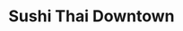 ---
layout: place
title: "Sushi Thai Downtown"
permalink: /florida/naples/sushi-thai-downtown.html
stateAbbr: FL
stateName: Florida
cityName: Naples
place_id: ChIJi_zMK5zh2ogRU1oXJyy-R9c
photos:
  - name: >-
      places/ChIJi_zMK5zh2ogRU1oXJyy-R9c/photos/AeeoHcICl99LK3vWn7Uz1_U7UdvB_KKt05ZLL4s1-U32fmNcel-nmplylUhuk1-F_yPe4GctkqoQnmX9av6qM5ukeg2QyM7lwFODB1qz3VF2ucCtCLAfpUxkRtQ50uy8R4Z0aFZPDpKmOQfwq501QZCXZ_rJndtP9l7ki8i9WScxiQvZ-ctR_3MnO2_mW1KyGsyNhZ0NqiqlqvfRxFoUGNqAUWhLOJd6l2V_XBPNjF_4KBD1VLu6Awc7yHCqB64HeB61lfSKRS5cO_8EovxuV7yr_7liKvE3OzofwEJJ-5oJREl5OQ
    widthPx: 1125
    heightPx: 1336
    authorAttributions:
      - displayName: Sushi Thai Downtown
        uri: https://maps.google.com/maps/contrib/117849170757293231399
        photoUri: >-
          https://lh3.googleusercontent.com/a-/ALV-UjXDBVqbDcHnEneo4Obc9akStooT58X1_Oql2kyw0IW06VAsXMs=s100-p-k-no-mo
    flagContentUri: >-
      https://www.google.com/local/imagery/report/?cb_client=maps_api_places.places_api&image_key=!1e10!2sAF1QipMEfjHhgCiVmtI7sPZJ_T1f27mSTfRsJw19o3mn&hl=en-US
    googleMapsUri: >-
      https://www.google.com/maps/place//data=!3m4!1e2!3m2!1sAF1QipMEfjHhgCiVmtI7sPZJ_T1f27mSTfRsJw19o3mn!2e10!4m2!3m1!1s0x88dae19c2bccfc8b:0xd747be2c27175a53
  - name: >-
      places/ChIJi_zMK5zh2ogRU1oXJyy-R9c/photos/AeeoHcIXm4lvYpYsE8HgAs-nfAEG_OEgUoAmxbOgyEXuGCIcNrodJVKI-KQsUEPsNY6eO50UM1ujyq2ldNkvLu8hrGfffxTO8oOzAa5mP9wewJ-ccj22e79SbBqo6b393goPX12rulcmSghVoAAFSHu6YAePGftj0fjZHlNbekCQ7xhjSOctcuANrNKFIF34j7YoDBI8VZDiCxU0KKbAhYFZ5IvbeUowpSE_yjB5xW3uGGJXxR00lVwia_cJy9Qvb6xfvL8Ci5kPZFc2lguQ3x6EdIllRGwqHDkb26WwIBxspTtaeg
    widthPx: 3813
    heightPx: 2144
    authorAttributions:
      - displayName: Sushi Thai Downtown
        uri: https://maps.google.com/maps/contrib/117849170757293231399
        photoUri: >-
          https://lh3.googleusercontent.com/a-/ALV-UjXDBVqbDcHnEneo4Obc9akStooT58X1_Oql2kyw0IW06VAsXMs=s100-p-k-no-mo
    flagContentUri: >-
      https://www.google.com/local/imagery/report/?cb_client=maps_api_places.places_api&image_key=!1e10!2sAF1QipPGPhqFl86JUNlZmDwef6NrMnEK6wUMMZK0UEoa&hl=en-US
    googleMapsUri: >-
      https://www.google.com/maps/place//data=!3m4!1e2!3m2!1sAF1QipPGPhqFl86JUNlZmDwef6NrMnEK6wUMMZK0UEoa!2e10!4m2!3m1!1s0x88dae19c2bccfc8b:0xd747be2c27175a53
  - name: >-
      places/ChIJi_zMK5zh2ogRU1oXJyy-R9c/photos/AeeoHcI2ccEQ-OiOlVzLj_KIUW7iR-IDkBWf2HTRTouX6aexF_6MHAmVOsp0BQQdu-brcIG26MQwzQzP6WlfXxritlJUoNSMfhOOYIUEFIfaxy9j3xWGJptUpOzh2bYmnUXjWM-QF9QuGFopvd08Lma5vn7Cs-4jPeqteiYSBqqCcxfGmDcNedynyQtY3q8Vzu1sed-E5CUoXaaSikM4bYGDsM9TBBqz286AuguxWi9_RiT7GyXJIbbv56BePAoTEKJu_61945optE2PnhNWUSF_LwTC0xKQenHIeyDauX86X_izPSAyZ585RzmH7GppKIfmTAzgOfp03cib4twGYm8QQ5otMK0VxQCfwSJ5X_-XprqeLGCk-wMhDXZ_VLLYg2NAqyghUH4bRvI5Swn2rSUqsh6FH7cZPQqRkszEUtI9PQp9CQ
    widthPx: 3600
    heightPx: 4800
    authorAttributions:
      - displayName: Anna Cristo
        uri: https://maps.google.com/maps/contrib/113954820246854533997
        photoUri: >-
          https://lh3.googleusercontent.com/a/ACg8ocKHP31WY8GybCfy-FUTiclY6dS7pw8EjTjREwNfMho4KJId-g=s100-p-k-no-mo
    flagContentUri: >-
      https://www.google.com/local/imagery/report/?cb_client=maps_api_places.places_api&image_key=!1e10!2sCIHM0ogKEICAgMCwraP2bw&hl=en-US
    googleMapsUri: >-
      https://www.google.com/maps/place//data=!3m4!1e2!3m2!1sCIHM0ogKEICAgMCwraP2bw!2e10!4m2!3m1!1s0x88dae19c2bccfc8b:0xd747be2c27175a53
  - name: >-
      places/ChIJi_zMK5zh2ogRU1oXJyy-R9c/photos/AeeoHcLO6O44B7bFGuyLSin46tldlsj28RMfzyDZPWuRqWBnGo15TZZqCoekpy-ZtR8aHdsS256qdQ6zZxdn1Dj7JTSu9IXnZf1wG1n8ys_JQi2OKuG8QFZrgZXz8f-tk_hrIhFQLVayhSzIlPj3guv4rsPHdjNxIolxe5RrTTYW_K9dP1frs9Z1ke7P3cz6dTIdPD0rmh0BbEZ-KPAWKnDsmvJexbyO6rn1mL0iQ0IJ8rWYaACdNKfQXcX4J7sLLF4VaSxOz8drrH-J4tuyuAl4zX0qKOGOe4u0GGmYf8fSD_4z1n4bFxUiwJ3PuE5B8Gv440uF51qaIAU3IZEPqRTlb4ERucHqCiuNc8Eeigr5q081T8GX3gd8MoFW97FyAFIN19NsnPKa17a3MsP9KbyCy0MWXa9SKp54R4PvLTyVz8mrZ7AH
    widthPx: 4032
    heightPx: 3024
    authorAttributions:
      - displayName: Claudia Volarich
        uri: https://maps.google.com/maps/contrib/108005982602661231251
        photoUri: >-
          https://lh3.googleusercontent.com/a-/ALV-UjUnNNf8RQzotUs8HSvXmDsx8oqTiaoVEkl3VSOo5-pyBaG0jqQ=s100-p-k-no-mo
    flagContentUri: >-
      https://www.google.com/local/imagery/report/?cb_client=maps_api_places.places_api&image_key=!1e10!2sCIHM0ogKEICAgIDXuL_zxgE&hl=en-US
    googleMapsUri: >-
      https://www.google.com/maps/place//data=!3m4!1e2!3m2!1sCIHM0ogKEICAgIDXuL_zxgE!2e10!4m2!3m1!1s0x88dae19c2bccfc8b:0xd747be2c27175a53
  - name: >-
      places/ChIJi_zMK5zh2ogRU1oXJyy-R9c/photos/AeeoHcIfg3qjo_ZdIZ76aBmQGN8kqI1mclQ8gMfYAiNobqr8yiIRvfnWkdNLT8d-ZQKS-o3f_Y9CNlbJcrAajg34hmHubw4Kv13MicNUUheasPCQiUpLAz0Ehm_i61YQ57T6NjcfcmCVZwJYVUxl_Bm7Jzt10f2iAUxcrUx_JWhogaXOZmk_63HHX2PNMMVy9AMCbP9XeinkiONMBbYp1U3gc2jSjsvdxboA4VdR6X4PUwucg1WN3bivglsoOi-irdF5OupeQ6prZusGOEtvquPbjEDX-CfR4DNG_cnn95sUrbIOtzeLyPxMF4n9e38zZToQ-Qm_JIu1gxMxxXCDZ9ouQQNmrxX6gWkqXpe3LL-vWN2dPHQxXsTyTT65SZvn5lj1Q59tidNNt6Gt24ty9DJQduJBuRsLuXsm4pwdr7EPU4k
    widthPx: 4032
    heightPx: 3024
    authorAttributions:
      - displayName: Debi Lynn
        uri: https://maps.google.com/maps/contrib/105833911214608396182
        photoUri: >-
          https://lh3.googleusercontent.com/a/ACg8ocLU4USlkqubnD_3aA-dLZeyi9GJcGnc5UEG97Eyf4x0Zi-K8A=s100-p-k-no-mo
    flagContentUri: >-
      https://www.google.com/local/imagery/report/?cb_client=maps_api_places.places_api&image_key=!1e10!2sCIHM0ogKEICAgMCwj5uAeQ&hl=en-US
    googleMapsUri: >-
      https://www.google.com/maps/place//data=!3m4!1e2!3m2!1sCIHM0ogKEICAgMCwj5uAeQ!2e10!4m2!3m1!1s0x88dae19c2bccfc8b:0xd747be2c27175a53
  - name: >-
      places/ChIJi_zMK5zh2ogRU1oXJyy-R9c/photos/AeeoHcJ9Mkhibtp2UVGa-ej1Jkmulr32hnDwnoVlAZgwxOQgbms18_Aj7R8nH1MGXkgrs7FJWyqJjle2ejwNmoGtTO0zN0I6q-I7y-XrVanWvsJzc2sIAaXhWZnht6WJYkr5_R14HaGOQj7H0HgCo1xx_h7y7eypW_ggUxIumIRgveZOJrvd1CCxh5Fy7ihY-2W8YbLAOKwDhXW7y8jDC8YQyiIsoiCh4jER6uV3RiiGClrkRrbw_Q99PpgO2PrywDhexBFO6UdzkSNFB_6XFFr4hCx-6WqqKWcVF9_iuR9l9eHIj9kX_NzhFi3oXC2ETF5nP0PRdaUjBklx6gNsvoae-dJNg0pTMzf0_HWXfffWSQTLu7PsgLlixG1MfiYSSnkoInStT8gBtSqvMZGJgQCAIhm5Kyh6WaeMyeyh2czjLGCRDYc_
    widthPx: 4000
    heightPx: 3000
    authorAttributions:
      - displayName: Charlie Smith
        uri: https://maps.google.com/maps/contrib/104523137691175672596
        photoUri: >-
          https://lh3.googleusercontent.com/a-/ALV-UjVDavlqyF-XTsmoYgngvOoyzo7_xTDu-Kt7jQoz4hjAzAa2TicD4Q=s100-p-k-no-mo
    flagContentUri: >-
      https://www.google.com/local/imagery/report/?cb_client=maps_api_places.places_api&image_key=!1e10!2sCIHM0ogKEICAgICbn_nfoQE&hl=en-US
    googleMapsUri: >-
      https://www.google.com/maps/place//data=!3m4!1e2!3m2!1sCIHM0ogKEICAgICbn_nfoQE!2e10!4m2!3m1!1s0x88dae19c2bccfc8b:0xd747be2c27175a53
  - name: >-
      places/ChIJi_zMK5zh2ogRU1oXJyy-R9c/photos/AeeoHcK02pvQepwM49QscK0QrnRDegAVveCfzhzk83FtitYBGnAtWOzc94FFYhMgTE215Q69BlLM0RHg4MQcGCM1X7Mscv_aer7UuHkro-WVw41hDrzzoacpX4Qjs15_dRVRTpDDsA9sxTjVauu-7Wtl8L04LvOZmYyNEU008rkbVKHSzyir4-agdK2qel-zqSqU0iL1gNe0uFv7CuxSHnNQVUr9uH-kK32qdtlTyWjPvb3_G5j9WURwFYV0aZK1LR6sjUr6KDaDPs173zw18lzC2RrwYkOzbe1UjAZteVPfE5aRLbjQU_dMm8ByqYn65O9BJkkBJt-pAaK8TPbtRk0B9wsXmFQrhrHw6hWZIqWshJVBKgun4OSe_xol6RPTQwlQpB50tvWHxHWsR6DqrY8PYOG1X1tUEuQXsdM3_8d41k0nfLs
    widthPx: 4000
    heightPx: 2252
    authorAttributions:
      - displayName: Dmitriy Silnichenko
        uri: https://maps.google.com/maps/contrib/108724843556649109584
        photoUri: >-
          https://lh3.googleusercontent.com/a-/ALV-UjUYuUZZJNhR_c6Em4M1DPvc5bJze7_9XYz2jMqI85XWOGPAlQkCbw=s100-p-k-no-mo
    flagContentUri: >-
      https://www.google.com/local/imagery/report/?cb_client=maps_api_places.places_api&image_key=!1e10!2sCIHM0ogKEICAgICny_zHjgE&hl=en-US
    googleMapsUri: >-
      https://www.google.com/maps/place//data=!3m4!1e2!3m2!1sCIHM0ogKEICAgICny_zHjgE!2e10!4m2!3m1!1s0x88dae19c2bccfc8b:0xd747be2c27175a53
  - name: >-
      places/ChIJi_zMK5zh2ogRU1oXJyy-R9c/photos/AeeoHcLV01i3munFIraj-AIC6CxZCf86mEZSWe0iQPENK4EdSF45VagEyjeyd2R5vkcPf6Wntsk1v_xESoJ8IwYghbg0eKtVqdc8gU_srecrOBPKXfi_pT_tW2DgbgyxvEAvc3i4pYE0GQ2eJrgQNuPxWHriKprdNdtv5v11wccruBQBzUR_-89AFez8duDu4oH0PHnDBELiHzBRmtJx25WysFoAxcUOBV--DqbCrlgMTFY_kBIgNFWy2WtBcg68vju3JwxN3I7dy415YUf4FnTBGROkW7Z-Gm1uAyBrxCtvcskPkNDBfI3BzMQT7G53KliSsb6ZoBgeXHmG3baE1mS6KGxrGrJbAedydfn1DPsa33prH8KuRIhJET2lSn7jGPrkOWsfEYAqtzifB0uBc-5w4ELEU0JeXnxaQuX-zDq9nqY
    widthPx: 3024
    heightPx: 4032
    authorAttributions:
      - displayName: Lisa Ghisi
        uri: https://maps.google.com/maps/contrib/114271634125361584827
        photoUri: >-
          https://lh3.googleusercontent.com/a-/ALV-UjUAFX2uoj0LOB0hYEcl88pjTcn2EijuukEPV5Qx1b8EVVm6rUDw=s100-p-k-no-mo
    flagContentUri: >-
      https://www.google.com/local/imagery/report/?cb_client=maps_api_places.places_api&image_key=!1e10!2sCIHM0ogKEICAgICPwaLhaw&hl=en-US
    googleMapsUri: >-
      https://www.google.com/maps/place//data=!3m4!1e2!3m2!1sCIHM0ogKEICAgICPwaLhaw!2e10!4m2!3m1!1s0x88dae19c2bccfc8b:0xd747be2c27175a53
  - name: >-
      places/ChIJi_zMK5zh2ogRU1oXJyy-R9c/photos/AeeoHcJKAlxPpjgEbKPkNieUgF20aL2QOtVCOHzvyC9HCqq2uz7bXK6C0HaJgU13w2Ua4zIZWq_ekeETGn4R435bLreQ7Fk8LYY1E4FtT0uZzKRPvmaPDHxxDitwbNvzRpAIndcF4YLTEGUVIj-_2AuYS_gcux-g6A1eB5xAjYHcOXm6KaDkftlh5LbPFlRbggbgURqbPmRdtGBgImF_uliJ_riCtk45EteV3ulsO0hA7qefrzmn9ckqXYC_WHSHRe1q0BYFtU93IjtkFS_BsUOVfD-nYWbmk26U6iungM4zs76-VNHJ6vXvcb7bTa783xpeIvElXW8ovzsMLDG58YrdnfecBKvKSK8vNMwlC0vhbb2SHa6Ol_e6VMMb3qb-xJu9g7bGzd-IwNbxGox-k-KTnjmbDNy5KATidUqs1vW9LSPzdgKd
    widthPx: 3600
    heightPx: 4800
    authorAttributions:
      - displayName: Lisa Ghisi
        uri: https://maps.google.com/maps/contrib/114271634125361584827
        photoUri: >-
          https://lh3.googleusercontent.com/a-/ALV-UjUAFX2uoj0LOB0hYEcl88pjTcn2EijuukEPV5Qx1b8EVVm6rUDw=s100-p-k-no-mo
    flagContentUri: >-
      https://www.google.com/local/imagery/report/?cb_client=maps_api_places.places_api&image_key=!1e10!2sCIHM0ogKEICAgICPwaLhqwE&hl=en-US
    googleMapsUri: >-
      https://www.google.com/maps/place//data=!3m4!1e2!3m2!1sCIHM0ogKEICAgICPwaLhqwE!2e10!4m2!3m1!1s0x88dae19c2bccfc8b:0xd747be2c27175a53
  - name: >-
      places/ChIJi_zMK5zh2ogRU1oXJyy-R9c/photos/AeeoHcJTaTvNT0F8H2EVFgPKsCD8wXrXyiSSQHeI342C1UKpj0Hr3itdaunNjCRtilPv-RllEbGqvGhd7e1jrrIWX60ZnrcZfrKcxTnnGeKGgIzkxwEC13iFhJmXUdp6_NVeNmvs6FDtV84YAYQ2jOdE1toNvtuzr-dVQgpXTR2BRcCm_S_ACg5WhQK0W0P8lA0mGzYNrah5xe-ql5eNLHs0C8YTSSU5TxV28eEhepbk2g9GjXZqWOhou0e2BwgponaNXGZhlEjQxKedRZ1oG7U2ilOYIbHKOedCg0VrnlWpeHYntRXpAUY-yFwkoAZN013BB5G_B-gpRGKjOKP7sT9snaPQYLOOEAT0gzrZzgecCL6-eCPd6sqqHKAToeUpeheN1GRrwRherrw28PDclkfUDlTxxWT1ZRr9_PFB9lUFYk-92w
    widthPx: 4800
    heightPx: 3614
    authorAttributions:
      - displayName: Glenn Christopher
        uri: https://maps.google.com/maps/contrib/105240506544231395393
        photoUri: >-
          https://lh3.googleusercontent.com/a-/ALV-UjXvBKuMwG1BrIg_16he1z_fNjG6foys8ukIAs59xqGfThLAzbeUUQ=s100-p-k-no-mo
    flagContentUri: >-
      https://www.google.com/local/imagery/report/?cb_client=maps_api_places.places_api&image_key=!1e10!2sCIHM0ogKEICAgICH2p2HcA&hl=en-US
    googleMapsUri: >-
      https://www.google.com/maps/place//data=!3m4!1e2!3m2!1sCIHM0ogKEICAgICH2p2HcA!2e10!4m2!3m1!1s0x88dae19c2bccfc8b:0xd747be2c27175a53
address: 898 5th Ave S, Naples, FL 34102, USA
street: 898 5th Ave S
city: Naples
state: FL
zip: '34102'
country: USA
neighborhood: Old Naples
latitude: '26.141724'
longitude: '-81.794892'
accessibility_options:
  wheelchairAccessibleParking: true
  wheelchairAccessibleEntrance: true
  wheelchairAccessibleRestroom: true
  wheelchairAccessibleSeating: true
business_status: OPERATIONAL
name: Sushi Thai Downtown
google_maps_links:
  directionsUri: >-
    https://www.google.com/maps/dir//''/data=!4m7!4m6!1m1!4e2!1m2!1m1!1s0x88dae19c2bccfc8b:0xd747be2c27175a53!3e0
  placeUri: https://maps.google.com/?cid=15512576538344643155
  writeAReviewUri: >-
    https://www.google.com/maps/place//data=!4m3!3m2!1s0x88dae19c2bccfc8b:0xd747be2c27175a53!12e1
  reviewsUri: >-
    https://www.google.com/maps/place//data=!4m4!3m3!1s0x88dae19c2bccfc8b:0xd747be2c27175a53!9m1!1b1
  photosUri: >-
    https://www.google.com/maps/place//data=!4m3!3m2!1s0x88dae19c2bccfc8b:0xd747be2c27175a53!10e5
primary_type: Restaurant
opening_hours:
  regular: null
  current: null
secondary_opening_hours:
  regular:
    weekdayDescriptions: null
    type: null
  current:
    weekdayDescriptions: null
    type: null
phone: (239) 430-7575
price_level: PRICE_LEVEL_MODERATE
price_range: $20 &ndash; $30
rating: '4.4'
rating_count: 1358
website: http://sushithaidowntown.com/
description: null
reviews: null
parking_options: null
payment_options: null
allow_dogs: null
curbside_pickup: null
delivery: null
dine_in: null
good_for_children: null
good_for_groups: null
good_for_sports: null
live_music: null
menu_for_children: null
outdoor_seating: null
reservable: null
restroom: null
serves_beer: null
serves_breakfast: null
serves_brunch: null
serves_cocktails: null
serves_coffee: null
serves_dinner: null
serves_dessert: null
serves_lunch: null
serves_vegetarian_food: null
serves_wine: null
takeout: null

---
